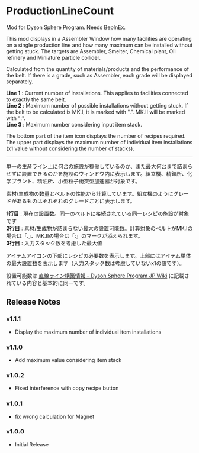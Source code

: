 # ProductionLineCount 

Mod for Dyson Sphere Program. Needs BepInEx.

This mod displays in a Assembler Window how many facilities are operating on a single production line and how many maximum can be installed without getting stuck. The targets are Assembler, Smelter, Chemical plant, Oil refinery and Miniature particle collider.

Calculated from the quantity of materials/products and the performance of the belt. If there is a grade, such as Assembler, each grade will be displayed separately.

__Line 1__ : Current number of installations. This applies to facilities connected to exactly the same belt.  
__Line 2__ : Maximum number of possible installations without getting stuck. If the belt to be calculated is MK.I, it is marked with ".". MK.II will be marked with ":".  
__Line 3__ : Maximum number considering input item stack.  

The bottom part of the item icon displays the number of recipes required. The upper part displays the maximum number of individual item installations (x1 value without considering the number of stacks).

---

単一の生産ライン上に何台の施設が稼働しているのか、また最大何台まで詰まらせずに設置できるのかを施設のウィンドウ内に表示します。組立機、精錬所、化学プラント、精油所、小型粒子衝突型加速器が対象です。

素材/生成物の数量とベルトの性能から計算しています。組立機のようにグレードがあるものはそれぞれのグレードごとに表示します。

__1行目__ : 現在の設置数。同一のベルトに接続されている同一レシピの施設が対象です  
__2行目__ : 素材/生成物が詰まらない最大の設置可能数。計算対象のベルトがMK.Iの場合は「.」、MK.IIの場合は「:」のマークが添えられます。  
__3行目__ : 入力スタック数を考慮した最大値  

アイテムアイコンの下部にレシピの必要数を表示します。上部にはアイテム単体の最大設置数を表示します（入力スタック数は考慮していないx1の値です）。

設置可能数は [直線ライン構築情報 - Dyson Sphere Program JP Wiki](https://wikiwiki.jp/dsp/%E7%9B%B4%E7%B7%9A%E3%83%A9%E3%82%A4%E3%83%B3%E6%A7%8B%E7%AF%89%E6%83%85%E5%A0%B1) に記載されている内容と基本的に同一です。


## Release Notes

### v1.1.1
- Display the maximum number of individual item installations

### v1.1.0
- Add maximum value considering item stack

### v1.0.2
- Fixed interference with copy recipe button

### v1.0.1
- fix wrong calculation for Magnet

### v1.0.0

- Initial Release

